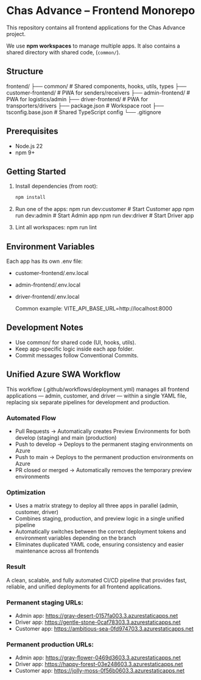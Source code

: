 # Chas Advance – Frontend Monorepo

This repository contains all frontend applications for the Chas Advance project.

We use **npm workspaces** to manage multiple apps. It also contains a shared directory with shared code, (`common/`).

## Structure

frontend/
├── common/ # Shared components, hooks, utils, types
├── customer-frontend/ # PWA for senders/receivers
├── admin-frontend/ # PWA for logistics/admin
├── driver-frontend/ # PWA for transporters/drivers
├── package.json # Workspace root
├── tsconfig.base.json # Shared TypeScript config
└── .gitignore

## Prerequisites

- Node.js 22
- npm 9+

## Getting Started

1. Install dependencies (from root):

   ```bash
   npm install

   ```

2. Run one of the apps:
   npm run dev:customer # Start Customer app
   npm run dev:admin # Start Admin app
   npm run dev:driver # Start Driver app

3. Lint all workspaces:
   npm run lint

## Environment Variables

Each app has its own .env file:

- customer-frontend/.env.local
- admin-frontend/.env.local
- driver-frontend/.env.local

  Common example:
  VITE_API_BASE_URL=http://localhost:8000

## Development Notes

- Use common/ for shared code (UI, hooks, utils).
- Keep app-specific logic inside each app folder.
- Commit messages follow Conventional Commits.

## Unified Azure SWA Workflow

This workflow (.github/workflows/deployment.yml) manages all frontend applications — admin, customer, and driver — within a single YAML file, replacing six separate pipelines for development and production.

### Automated Flow

- Pull Requests → Automatically creates Preview Environments for both develop (staging) and main (production)
- Push to develop → Deploys to the permanent staging environments on Azure
- Push to main → Deploys to the permanent production environments on Azure
- PR closed or merged → Automatically removes the temporary preview environments

### Optimization

- Uses a matrix strategy to deploy all three apps in parallel (admin, customer, driver)
- Combines staging, production, and preview logic in a single unified pipeline
- Automatically switches between the correct deployment tokens and environment variables depending on the branch
- Eliminates duplicated YAML code, ensuring consistency and easier maintenance across all frontends

### Result

A clean, scalable, and fully automated CI/CD pipeline that provides fast, reliable, and unified deployments for all frontend applications.

### Permanent staging URLs:

- Admin app: https://gray-desert-0157fa003.3.azurestaticapps.net
- Driver app: https://gentle-stone-0caf78303.3.azurestaticapps.net
- Customer app: https://ambitious-sea-0fd974703.3.azurestaticapps.net

### Permanent production URLs:

- Admin app: https://gray-flower-0469d3603.3.azurestaticapps.net
- Driver app: https://happy-forest-03e248603.3.azurestaticapps.net
- Customer app: https://jolly-moss-0f56b0603.3.azurestaticapps.net
